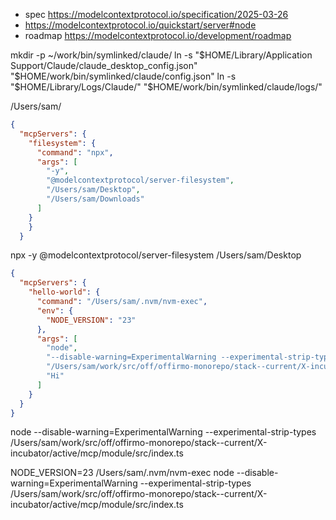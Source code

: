 
* spec https://modelcontextprotocol.io/specification/2025-03-26
* https://modelcontextprotocol.io/quickstart/server#node
* roadmap https://modelcontextprotocol.io/development/roadmap


mkdir -p ~/work/bin/symlinked/claude/
ln -s "$HOME/Library/Application Support/Claude/claude_desktop_config.json" "$HOME/work/bin/symlinked/claude/config.json"
ln -s "$HOME/Library/Logs/Claude/" "$HOME/work/bin/symlinked/claude/logs/"

/Users/sam/


```json
{
  "mcpServers": {
    "filesystem": {
      "command": "npx",
      "args": [
        "-y",
        "@modelcontextprotocol/server-filesystem",
        "/Users/sam/Desktop",
        "/Users/sam/Downloads"
      ]
    }
    }
  }
```
npx -y @modelcontextprotocol/server-filesystem /Users/sam/Desktop

```json
{
  "mcpServers": {
    "hello-world": {
      "command": "/Users/sam/.nvm/nvm-exec",
      "env": {
        "NODE_VERSION": "23"
      },
      "args": [
        "node",
        "--disable-warning=ExperimentalWarning --experimental-strip-types",
        "/Users/sam/work/src/off/offirmo-monorepo/stack--current/X-incubator/active/mcp/module/src/index.ts",
        "Hi"
      ]
    }
  }
}
```
node --disable-warning=ExperimentalWarning --experimental-strip-types /Users/sam/work/src/off/offirmo-monorepo/stack--current/X-incubator/active/mcp/module/src/index.ts

NODE_VERSION=23 /Users/sam/.nvm/nvm-exec node --disable-warning=ExperimentalWarning --experimental-strip-types /Users/sam/work/src/off/offirmo-monorepo/stack--current/X-incubator/active/mcp/module/src/index.ts
